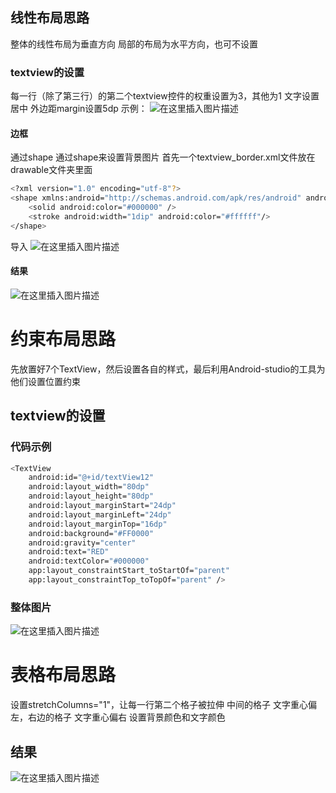 ﻿## 线性布局思路
整体的线性布局为垂直方向
局部的布局为水平方向，也可不设置

### textview的设置

每一行（除了第三行）的第二个textview控件的权重设置为3，其他为1
文字设置居中
外边距margin设置5dp
示例：
![在这里插入图片描述](https://img-blog.csdnimg.cn/20200531105749226.png?x-oss-process=image/watermark,type_ZmFuZ3poZW5naGVpdGk,shadow_10,text_aHR0cHM6Ly9ibG9nLmNzZG4ubmV0L0xpbll1Rg==,size_16,color_FFFFFF,t_70)
#### 边框

通过shape
通过shape来设置背景图片
首先一个textview_border.xml文件放在drawable文件夹里面

```bash
<?xml version="1.0" encoding="utf-8"?>
<shape xmlns:android="http://schemas.android.com/apk/res/android" android:shape="rectangle" >
    <solid android:color="#000000" />
    <stroke android:width="1dip" android:color="#ffffff"/>
</shape>
```


导入
![在这里插入图片描述](https://img-blog.csdnimg.cn/20200531105844800.png)
#### 结果
![在这里插入图片描述](https://img-blog.csdnimg.cn/20200531110024724.png?x-oss-process=image/watermark,type_ZmFuZ3poZW5naGVpdGk,shadow_10,text_aHR0cHM6Ly9ibG9nLmNzZG4ubmV0L0xpbll1Rg==,size_16,color_FFFFFF,t_70)
# 约束布局思路

先放置好7个TextView，然后设置各自的样式，最后利用Android-studio的工具为他们设置位置约束

## textview的设置
### 代码示例

```bash
<TextView
    android:id="@+id/textView12"
    android:layout_width="80dp"
    android:layout_height="80dp"
    android:layout_marginStart="24dp"
    android:layout_marginLeft="24dp"
    android:layout_marginTop="16dp"
    android:background="#FF0000"
    android:gravity="center"
    android:text="RED"
    android:textColor="#000000"
    app:layout_constraintStart_toStartOf="parent"
    app:layout_constraintTop_toTopOf="parent" />
```
### 整体图片
![在这里插入图片描述](https://img-blog.csdnimg.cn/20200531110149264.png?x-oss-process=image/watermark,type_ZmFuZ3poZW5naGVpdGk,shadow_10,text_aHR0cHM6Ly9ibG9nLmNzZG4ubmV0L0xpbll1Rg==,size_16,color_FFFFFF,t_70)

# 表格布局思路
设置stretchColumns="1"，让每一行第二个格子被拉伸
中间的格子 文字重心偏左，右边的格子 文字重心偏右
设置背景颜色和文字颜色
## 结果
![在这里插入图片描述](https://img-blog.csdnimg.cn/20200531110216730.png?x-oss-process=image/watermark,type_ZmFuZ3poZW5naGVpdGk,shadow_10,text_aHR0cHM6Ly9ibG9nLmNzZG4ubmV0L0xpbll1Rg==,size_16,color_FFFFFF,t_70)


